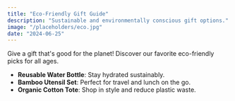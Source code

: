 ```yaml
---
title: "Eco-Friendly Gift Guide"
description: "Sustainable and environmentally conscious gift options."
image: "/placeholders/eco.jpg"
date: "2024-06-25"
---
```


Give a gift that's good for the planet! Discover our favorite eco-friendly picks for all ages.

- **Reusable Water Bottle**: Stay hydrated sustainably.
- **Bamboo Utensil Set**: Perfect for travel and lunch on the go.
- **Organic Cotton Tote**: Shop in style and reduce plastic waste. 